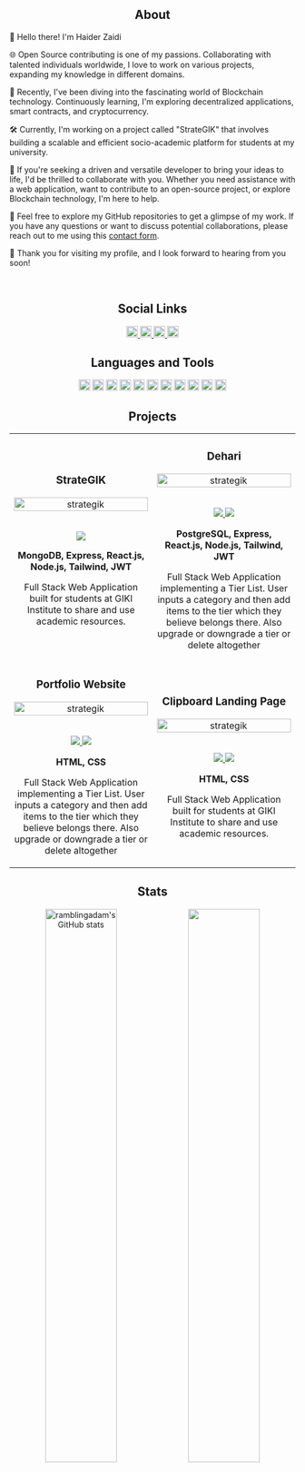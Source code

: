 <h2 align="center">About</h2> 
<div>
	
👋 Hello there! I'm Haider Zaidi

🌐 Open Source contributing is one of my passions. Collaborating with talented individuals worldwide, I love to work on various projects, expanding my knowledge in different domains.

🔬 Recently, I've been diving into the fascinating world of Blockchain technology. Continuously learning, I'm exploring decentralized applications, smart contracts, and cryptocurrency.

🛠️ Currently, I'm working on a project called "StrateGIK" that involves building a scalable and efficient socio-academic platform for students at my university.

<!-- ✍️ I'm also a writer on Medium, where I share my insights, tutorials, and experiences in the development world. You can find my articles on a variety of topics related to software development, MERN stack, and Blockchain technology. -->

<!-- 💼 As a seasoned Freelancer, I've had the privilege of working on diverse projects, excelling in the MERN stack and crafting seamless user experiences. -->

🚀 If you're seeking a driven and versatile developer to bring your ideas to life, I'd be thrilled to collaborate with you. Whether you need assistance with a web application, want to contribute to an open-source project, or explore Blockchain technology, <!-- or learn from my Medium articles, --> I'm here to help.

📩 Feel free to explore my GitHub repositories to get a glimpse of my work. If you have any questions or want to discuss potential collaborations, please reach out to me using this [contact form](https://haiderzaidi.netlify.app/#contact). 

🙌 Thank you for visiting my profile, and I look forward to hearing from you soon!

</div>

<br>

<h2 align="center">Social Links</h2>
<div align="center">

<a href="https://haiderzaidi.netlify.app" target="_blank">
  <img src="https://img.shields.io/badge/Website-informational??style=plastic&logo=globe" height=20>
</a>

<a href="https://linkedin.com/in/haider-zaidi-" target="_blank">
  <img src="https://img.shields.io/badge/LinkedIn-informational??style=plastic&logo=linkedin" height=20>
</a>

<a href="https://twitter.com/haiderzaidi07" target="_blank">
  <img src="https://img.shields.io/badge/Twitter-informational??style=plastic&logo=Twitter" height=20>
</a>

<a href="https://www.codewars.com/users/haiderzaidi07" target="_blank">
  <img src="https://img.shields.io/badge/CodeWars-informational??style=plastic&logo=codewars" height=20>
</a>

<!--
To Add Later:
- Medium
- Leetcode
-->
</div>

<h2 align="center">Languages and Tools</h2>
<div align="center">
		<img src="https://img.shields.io/badge/C++-blue?style=plastic&logo=cplusplus" height=20>
		<img src="https://img.shields.io/badge/JavaScript-blue?style=plastic&logo=javascript" height=20>
		<img src="https://img.shields.io/badge/HTML5-blue?style=plastic&logo=html5" height=20>
		<img src="https://img.shields.io/badge/CSS3-blue?style=plastic&logo=css3" height=20>
		<img src="https://img.shields.io/badge/MongoDB-blue?style=plastic&logo=MongoDB" height=20>
		<img src="https://img.shields.io/badge/Express.js-blue?style=plastic&logo=Express" height=20>
		<img src="https://img.shields.io/badge/React.js-blue?style=plastic&logo=React" height=20>
		<img src="https://img.shields.io/badge/Node.js-blue?style=plastic&logo=Node.js" height=20>
		<img src="https://img.shields.io/badge/Git-blue?style=plastic&logo=Git" height=20>
		<img src="https://img.shields.io/badge/Postman-blue?style=plastic&logo=Postman" height=20>
		<img src="https://img.shields.io/badge/NPM-blue?style=plastic&logo=Npm" height=20>
</div>

<h2 align="center">Projects</h2>

<div align="center">
  <table>
  		<tr>
     <td width="50%">
       <h3 align="center" color="white">StrateGIK</h3>
       <div align="center">  
           <a href="#" target="_blank">
           <img src="https://github.com/haiderzaidi07/haiderzaidi07/blob/main/strategik.gif?raw=true" alt="strategik" width="100%" />
         </a>
         <br><br>
         <p>
          <!-- <a href="#" target="_blank">
             <img src="https://img.shields.io/badge/Live Site-blue??style=plastic"/>
           </a> -->
           <a href="https://github.com/haiderzaidi07/strategik-beta" target="_blank">
             <img src="https://img.shields.io/badge/Code-blue??style=plastic&logo=github"/>
           </a>
         </p>
         <p align="center">
           <strong>MongoDB, Express, React.js, Node.js, Tailwind, JWT</strong>
         </p>
         <p>
										 Full Stack Web Application built for students at GIKI Institute to share and use academic resources.
         </p>
       </div>  
  			<td width="50%">
       <h3 align="center" color="white">Dehari</h3>
       <div align="center">  
         <a href="#" target="_blank">
           <img src="https://github.com/haiderzaidi07/haiderzaidi07/blob/main/strategik.gif?raw=true" alt="strategik" width="100%" />
         </a>
         <br><br>
         <p>
           <a href="#" target="_blank">
             <img src="https://img.shields.io/badge/Frontend-blue??style=plastic&logo=github"/>
           </a>
											<a href="#" target="_blank">
	            <img src="https://img.shields.io/badge/Backend-blue??style=plastic&logo=github"/>
	          </a>
         </p>
         <p align="center">
           <strong>PostgreSQL, Express, React.js, Node.js, Tailwind, JWT</strong>
         </p>
         <p>Full Stack Web Application implementing a Tier List. User inputs a category and then add items to the tier which they believe belongs there. Also  
            upgrade or downgrade a tier or delete altogether
         </p>
       </div>		
				<tr>
  				<td width="50%">
       <h3 align="center" color="white">Portfolio Website</h3>
       <div align="center">  
         <a href="#" target="_blank">
           <img src="https://github.com/haiderzaidi07/haiderzaidi07/blob/main/strategik.gif?raw=true" alt="strategik" width="100%" />
         </a>
         <br><br>
         <p>
											<a href="#" target="_blank">
													<img src="https://img.shields.io/badge/Live Site-blue??style=plastic"/>
											</a>
           <a href="#" target="_blank">
             <img src="https://img.shields.io/badge/Code-blue??style=plastic&logo=github"/>
           </a>
         </p>
         <p align="center">
           <strong>HTML, CSS</strong>
         </p>
         <p>Full Stack Web Application implementing a Tier List. User inputs a category and then add items to the tier which they believe belongs there. Also  
            upgrade or downgrade a tier or delete altogether
         </p>
       </div>		
					<td width="50%">
						<h3 align="center" color="white">Clipboard Landing Page</h3>
						<div align="center">  
										<a href="#" target="_blank">
										<img src="https://github.com/haiderzaidi07/haiderzaidi07/blob/main/strategik.gif?raw=true" alt="strategik" width="100%" />
								</a>
								<br><br>
								<p>
										<a href="#" target="_blank">
												<img src="https://img.shields.io/badge/Live Site-blue??style=plastic"/>
										</a> 
										<a href="https://github.com/haiderzaidi07/strategik-beta" target="_blank">
												<img src="https://img.shields.io/badge/Code-blue??style=plastic&logo=github"/>
										</a>
								</p>
								<p align="center">
										<strong>HTML, CSS</strong>
								</p>
								<p>
										Full Stack Web Application built for students at GIKI Institute to share and use academic resources.
								</p>
						</div>  
</table>

 <div align="center">
<table>

<h2 align="center">Stats</h2>
<a href="http://www.github.com/haiderzaidi07">
<img src="https://github-readme-stats.vercel.app/api?username=haiderzaidi07&theme=algolia&show_icons=true&hide=&count_private=true&hide_border=true&show_icons=true" width="50%" alt="ramblingadam's GitHub stats" /></a>
<a href="http://www.github.com/haiderzaidi07"><img src="https://github-readme-streak-stats.herokuapp.com/?user=haiderzaidi07&theme=algolia&hide_border=true" width="50%"/></a>

 <!--
<p align="left" dir="auto">Code Wars:
<a href="https://www.codewars.com/users/haiderzaidi07" rel="nofollow"><img src="https://www.codewars.com/users/haiderzaidi07/badges/large" style="max-width: 50%;"></a>
</p>
-->
